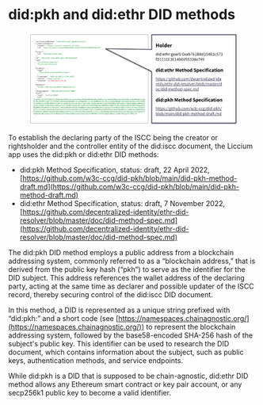 # did:pkh and did:ethr DID methods

<figure><img src="../../.gitbook/assets/Did-ethr.png" alt=""><figcaption></figcaption></figure>

To establish the declaring party of the ISCC being the creator or rightsholder and the controller entity of the did:iscc document, the Liccium app uses the did:pkh or did:ethr DID methods:

* did:pkh Method Specification, status: draft, 22 April 2022, [https://github.com/w3c-ccg/did-pkh/blob/main/did-pkh-method-draft.md](https://github.com/w3c-ccg/did-pkh/blob/main/did-pkh-method-draft.md)
* did:ethr Method Specification, status: draft, 7 November 2022,\
  [https://github.com/decentralized-identity/ethr-did-resolver/blob/master/doc/did-method-spec.md](https://github.com/decentralized-identity/ethr-did-resolver/blob/master/doc/did-method-spec.md)

The did:pkh DID method employs a public address from a blockchain addressing system, commonly referred to as a “blockchain address,” that is derived from the public key hash (“pkh”) to serve as the identifier for the DID subject. This address references the wallet address of the declaring party, acting at the same time as declarer and possible updater of the ISCC record, thereby securing control of the did:iscc DID document.

In this method, a DID is represented as a unique string prefixed with “did:pkh:” and a short code (see [https://namespaces.chainagnostic.org/](https://namespaces.chainagnostic.org/)) to represent the blockchain addressing system, followed by the base58-encoded SHA-256 hash of the subject's public key. This identifier can be used to research the DID document, which contains information about the subject, such as public keys, authentication methods, and service endpoints.

While did:pkh is a DID that is supposed to be chain-agnostic, did:ethr DID method allows any Ethereum smart contract or key pair account, or any secp256k1 public key to become a valid identifier.
